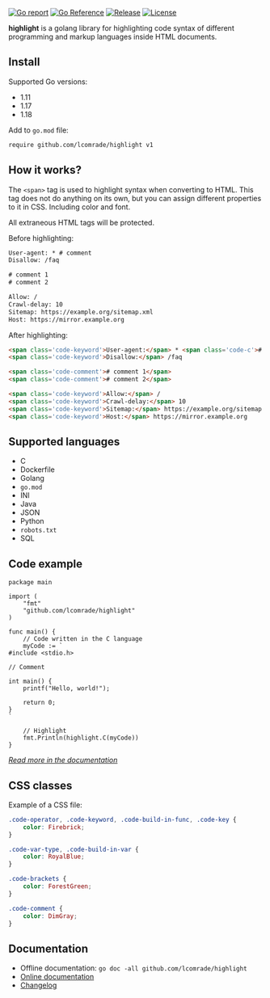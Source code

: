 [![Go report](https://goreportcard.com/badge/github.com/lcomrade/highlight)](https://goreportcard.com/report/github.com/lcomrade/highlight)
[![Go Reference](https://pkg.go.dev/badge/github.com/lcomrade/highlight.svg)](https://pkg.go.dev/github.com/lcomrade/highlight#section-documentation)
[![Release](https://img.shields.io/github/v/release/lcomrade/highlight)](https://github.com/lcomrade/highlight/releases/latest)
[![License](https://img.shields.io/github/license/lcomrade/highlight)](LICENSE)

**highlight** is a golang library for highlighting code syntax of different
programming and markup languages inside HTML documents.

## Install
Supported Go versions:
- 1.11
- 1.17
- 1.18

Add to `go.mod` file:
```go.mod
require github.com/lcomrade/highlight v1
```


## How it works?
The `<span>` tag is used to highlight syntax when converting to HTML.
This tag does not do anything on its own,
but you can assign different properties to it in CSS.
Including color and font.

All extraneous HTML tags will be protected.

Before highlighting:
```robots.txt
User-agent: * # comment
Disallow: /faq

# comment 1
# comment 2

Allow: /
Crawl-delay: 10
Sitemap: https://example.org/sitemap.xml
Host: https://mirror.example.org
```

After highlighting:
```html
<span class='code-keyword'>User-agent:</span> * <span class='code-c'># comment</span>
<span class='code-keyword'>Disallow:</span> /faq

<span class='code-comment'># comment 1</span>
<span class='code-comment'># comment 2</span>

<span class='code-keyword'>Allow:</span> /
<span class='code-keyword'>Crawl-delay:</span> 10
<span class='code-keyword'>Sitemap:</span> https://example.org/sitemap.xml
<span class='code-keyword'>Host:</span> https://mirror.example.org
```


## Supported languages
- C
- Dockerfile
- Golang
- `go.mod`
- INI
- Java
- JSON
- Python
- `robots.txt`
- SQL


## Code example
```golang
package main

import (
	"fmt"
	"github.com/lcomrade/highlight"
)

func main() {
	// Code written in the C language
	myCode := `
#include <stdio.h>

// Comment

int main() {
	printf("Hello, world!");

	return 0;
}
`

	// Highlight
	fmt.Println(highlight.C(myCode))
}
```
*[Read more in the documentation](https://pkg.go.dev/github.com/lcomrade/highlight#section-documentation)*


## CSS classes
Example of a CSS file:
```css
.code-operator, .code-keyword, .code-build-in-func, .code-key {
	color: Firebrick;
}

.code-var-type, .code-build-in-var {
	color: RoyalBlue;
}

.code-brackets {
	color: ForestGreen;
}

.code-comment {
	color: DimGray;
}
```

## Documentation
- Offline documentation: `go doc -all github.com/lcomrade/highlight`
- [Online documentation](https://pkg.go.dev/github.com/lcomrade/highlight#section-documentation)
- [Changelog](CHANGELOG.md)
